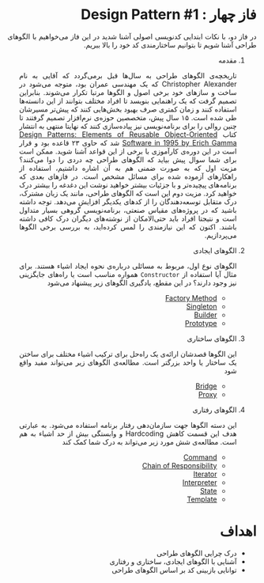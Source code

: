 <div dir="rtl" align="justify">

فاز چهار : Design Pattern #1
======

در فاز دو، با نکات ابتدایی کدنویسی اصولی آشنا شدید در این فاز می‌خواهیم با الگوهای طراحی آشنا شویم تا بتوانیم ساختارمندی کد خود را بالا ببریم.

1. مقدمه
   
   تاریخچه‌ی الگوهای طراحی به سال‌ها قبل برمی‌گردد که آقایی به نام Christopher Alexander که یک مهندسی عمران بود، متوجه می‌شود در ساخت و ساز‌های خود برخی اصول و الگوها مرتبا تکرار می‌شوند. بنابراین تصمیم گرفت که یک راهنمایی بنویسد تا افراد مختلف بتوانند از این دانسته‌ها استفاده کنند و زمان کمتری صرف بهبود بخش‌هایی کنند که پیش‌تر مسیرشان طی شده است. ۱۵ سال پیش، متخصصین حوزه‌ی نرم‌افزار تصمیم گرفتند تا چنین روالی را برای برنامه‌نویسی نیز پیاده‌سازی کنند که نهایتا منتهی به انتشار کتاب [Design Patterns: Elements of Reusable Object-Oriented Software in 1995 by Erich Gamma](https://school.hbh7.com/pdfs/RPI/Erich%20Gamma%2C%20Richard%20Helm%2C%20Ralph%20Johnson%2C%20John%20M.%20Vlissides%20-%20Design%20Patterns_%20Elements%20of%20Reusable%20Object-Oriented%20Software%20%20-Addison-Wesley%20Professional%20%281994%29.pdf) شد که حاوی ۲۳ قاعده بود و قرار است در این دوره‌ی کارآموزی با برخی از این قواعد آشنا شوید.
   ممکن است برای شما سوال پیش بیاید که الگوهای طراحی چه دردی را دوا می‌کنند؟ مزیت اول که به صورت ضمنی هم به آن اشاره داشتیم، استفاده از راهکار‌های آزموده شده برای مسائل مشخص است. در فازهای بعدی که برنامه‌های پیچیده‌تر و با جزئیات بیشتر خواهید نوشت این دغدغه را بیشتر درک خواهید کرد. مزیت دوم این است که الگوهای طراحی، مانند یک زبان مشترک، درک متقابل توسعه‌دهندگان را از کدهای یکدیگر افزایش می‌دهد. توجه داشته باشید که در پروژه‌های مقیاس صنعتی، برنامه‌نویسی گروهی بسیار متداول است و نتیجتا افراد باید حتی‌الامکان از نوشته‌های دیگران درک کافی داشته باشند. 
   اکنون که این نیازمندی را لمس کرده‌اید، به بررسی برخی الگوها می‌پردازیم.
2. الگوهای ایجادی
   
   الگوهای نوع اول، مربوط به مسائلی درباره‌ی نحوه ایجاد اشیاء هستند. برای مثال آیا استفاده از `Constructor` همواره مناسب است یا راه‌های جایگزینی نیز وجود دارند؟ در این مقطع، یادگیری الگو‌های زیر پیشنهاد می‌شود
   - [Factory Method](https://www.javatpoint.com/factory-method-design-pattern)
   - [Singleton](https://www.javatpoint.com/singleton-design-pattern-in-java)
   - [Builder](https://www.javatpoint.com/builder-design-pattern)
   - [Prototype](https://www.javatpoint.com/prototype-design-pattern)
3. الگوهای ساختاری
   
   این الگوها قصدشان ارائه‌ی یک راه‌حل برای ترکیب اشیاء مختلف برای ساختن یک ساختار یا واحد بزرگتر است. مطالعه‌ی الگوهای زیر می‌تواند مفید واقع شود
   - [Bridge](https://www.javatpoint.com/bridge-pattern)
   - [Proxy](https://www.javatpoint.com/proxy-pattern)
4. الگوهای رفتاری
   
   این دسته الگوها جهت سازمان‌دهی رفتار برنامه استفاده می‌شود. به عبارتی هدف این قسمت کاهش Hardcoding و وابستگی بیش از حد اشیاء به هم است. مطالعه‌ی شش مورد زیر می‌تواند به درک شما کمک کند
   - [Command](https://www.javatpoint.com/command-pattern)
   - [Chain of Responsibility](https://www.javatpoint.com/chain-of-responsibility-pattern)
   - [Iterator](https://www.javatpoint.com/iterator-pattern)
   - [Interpreter](https://www.javatpoint.com/interpreter-pattern)
   - [State](https://www.javatpoint.com/state-pattern)
   - [Template](https://www.javatpoint.com/template-pattern)

اهداف
=====

* درک چرایی الگوهای طراحی
* آشنایی با الگوهای ایجادی، ساختاری و رفتاری
* توانایی بازبینی کد بر اساس الگوهای طراحی

</div>